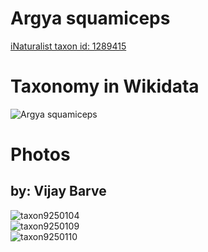 
Argya squamiceps
================
  
[iNaturalist taxon id: 1289415](https://www.inaturalist.org/taxa/1289415)
# Taxonomy in Wikidata
  
![Argya squamiceps](../wikidata_schemas/Argya_squamiceps.gv.png)
# Photos

## by: Vijay Barve
  
![taxon9250104](https://inaturalist-open-data.s3.amazonaws.com/photos/9780635/medium.jpeg)  
![taxon9250109](https://inaturalist-open-data.s3.amazonaws.com/photos/9780637/medium.jpeg)  
![taxon9250110](https://inaturalist-open-data.s3.amazonaws.com/photos/9780636/medium.jpeg)